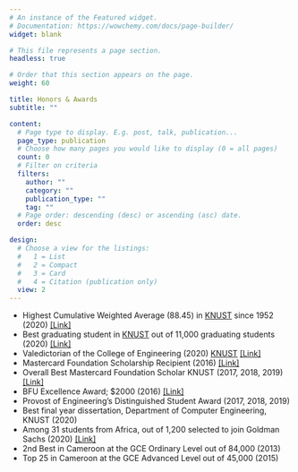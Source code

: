 ```yaml
---
# An instance of the Featured widget.
# Documentation: https://wowchemy.com/docs/page-builder/
widget: blank

# This file represents a page section.
headless: true

# Order that this section appears on the page.
weight: 60

title: Honors & Awards
subtitle: ""

content:
  # Page type to display. E.g. post, talk, publication...
  page_type: publication
  # Choose how many pages you would like to display (0 = all pages)
  count: 0
  # Filter on criteria
  filters:
    author: ""
    category: ""
    publication_type: ""
    tag: ""
  # Page order: descending (desc) or ascending (asc) date.
  order: desc

design:
  # Choose a view for the listings:
  #   1 = List
  #   2 = Compact
  #   3 = Card
  #   4 = Citation (publication only)
  view: 2
---
```


- Highest Cumulative Weighted Average (88.45) in [KNUST](https://www.knust.edu.gh/) since 1952 (2020) [[Link]](https://twitter.com/mcfspatknust/status/1307272053796622337)
- Best graduating student in [KNUST](https://www.knust.edu.gh/) out of 11,000 graduating students (2020) [[Link]](https://youtu.be/ruomzU77mvk?t=1973)
- Valedictorian of the College of Engineering (2020) [KNUST](https://www.knust.edu.gh/) [[Link]](https://youtu.be/ruomzU77mvk?t=642)
- Mastercard Foundation Scholarship Recipient (2016) [[Link]](https://mastercardfdn.org/from-cameroon-to-ghana/)
- Overall Best Mastercard Foundation Scholar KNUST (2017, 2018, 2019) [[Link]](https://www.knust.edu.gh/news/news-items/mastercard-foundation-grants-full-scholarship-150-students-knust?fbclid=IwAR3n0j2sw9JUhN91_lwrUi2RVC3JTduevSVzw0ADH1tNQX7zwGv0zwwfOLU)
- BFU Excellence Award; $2000 (2016) [[Link]](https://grasslandern.wordpress.com/2016/02/05/four-benefit-from-bui-family-union-scholarship/#:~:text=Formerly%20known%20as,thousand%20(FCFA%201%2C160%2C000).)
- Provost of Engineering’s Distinguished Student Award (2017, 2018, 2019)
- Best final year dissertation, Department of Computer Engineering, KNUST (2020)
- Among 31 students from Africa, out of 1,200 selected to join Goldman Sachs (2020) [[Link]](https://www.goldmansachs.com/careers/blog/posts/ari-2021-industry-connect-event.html#:~:text=Received%C2%A01%2C200%20applications%20for%20the%202020%20program%3B%20accepted%20164%20participants%20from%2026%20schools%20across%20Nigeria%2C%20Ghana%2C%20and%20Kenya%20to%20the%20initiative%2C%20extended%20offers%20to%2031%20individuals%20for%20an%20internship%20in%20London%20and%20Hong%20Kong)
- 2nd Best in Cameroon at the GCE Ordinary Level out of 84,000 (2013) 
- Top 25 in Cameroon at the GCE Advanced Level out of 45,000 (2015)
